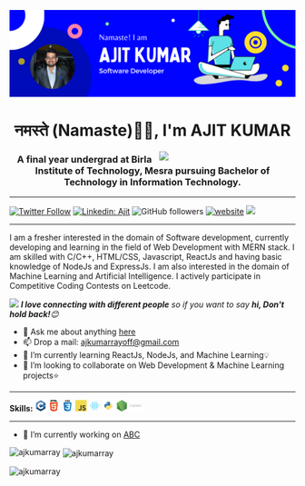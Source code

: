 ![Header](./assets/header.png)

<h1 align="center">नमस्ते (Namaste)🙏🏻, I'm AJIT KUMAR</h1>
<img align="right" src="https://media.giphy.com/media/M9gbBd9nbDrOTu1Mqx/giphy.gif" width="240">
<h3 align="center" width="500">A final year undergrad at Birla Institute of Technology, Mesra pursuing Bachelor of Technology in Information Technology.</h3>

---

[![Twitter Follow](https://img.shields.io/twitter/follow/ajkumarray?label=Follow)](https://twitter.com/intent/follow?screen_name=ajkumarray)
[![Linkedin: Ajit](https://img.shields.io/badge/-Ajit-blue?style=flat-square&logo=Linkedin&logoColor=white&link=https://www.linkedin.com/in/ajkumarray/)](https://www.linkedin.com/in/ajkumarray/)
![GitHub followers](https://img.shields.io/github/followers/ajkumarray?label=Follow&style=social)
[![website](https://img.shields.io/badge/Website-46a2f1.svg?&style=flat-square&logo=Google-Chrome&logoColor=white&link=https://ajit-portfolio-ajkumarray.vercel.app/)](https://ajit-portfolio-ajkumarray.vercel.app/)
![](https://visitor-badge.glitch.me/badge?page_id=ajkumarray.ajkumarray)

---

I am a fresher interested in the domain of Software development, currently developing and learning in the field of Web Development with MERN stack. I am skilled with C/C++, HTML/CSS, Javascript, ReactJs and having basic knowledge of NodeJs and ExpressJs. I am also interested in the domain of Machine Learning and Artificial Intelligence. I actively participate in Competitive Coding Contests on Leetcode.

<img src="https://media.giphy.com/media/LnQjpWaON8nhr21vNW/giphy.gif" width="60"> <em><b>I love connecting with different people</b> so if you want to say <b>hi, Don't hold back!</b>😊</em>

- 💬 Ask me about anything [here](https://github.com/ajkumarray/ajkumarray/issues)
- 📫 Drop a mail: [ajkumarrayoff@gmail.com](mailto:ajkumarrayoff@gmail.com)
- 🌱 I’m currently learning ReactJs, NodeJs, and Machine Learning💡
- 👯 I’m looking to collaborate on Web Development & Machine Learning projects⭐️

---

<p>
<b>Skills: </b>
<code><img height="20" alt="cpp" src="https://raw.githubusercontent.com/github/explore/180320cffc25f4ed1bbdfd33d4db3a66eeeeb358/topics/cpp/cpp.png"></code>
<code><img height="20" alt="html" src="https://raw.githubusercontent.com/github/explore/80688e429a7d4ef2fca1e82350fe8e3517d3494d/topics/html/html.png"></code>
<code><img height="20" alt="css" src="https://raw.githubusercontent.com/github/explore/80688e429a7d4ef2fca1e82350fe8e3517d3494d/topics/css/css.png"></code>
<code><img height="20" alt="javascript" src="https://raw.githubusercontent.com/github/explore/80688e429a7d4ef2fca1e82350fe8e3517d3494d/topics/javascript/javascript.png"></code>
<code><img height="20" alt="react" src="https://raw.githubusercontent.com/github/explore/80688e429a7d4ef2fca1e82350fe8e3517d3494d/topics/react/react.png"></code>
<code><img height="20" alt="python" src="https://raw.githubusercontent.com/github/explore/80688e429a7d4ef2fca1e82350fe8e3517d3494d/topics/python/python.png"></code>
<code><img height="20" alt="node" src="https://raw.githubusercontent.com/github/explore/80688e429a7d4ef2fca1e82350fe8e3517d3494d/topics/nodejs/nodejs.png"></code>
<code><img height="20" alt="express" src="https://raw.githubusercontent.com/github/explore/80688e429a7d4ef2fca1e82350fe8e3517d3494d/topics/express/express.png"></code>
</p>

---

- 🔭 I’m currently working on [ABC](github.com)

<p><img align="left" src="https://github-readme-stats.vercel.app/api/top-langs?username=ajkumarray&show_icons=true&locale=en&layout=compact" alt="ajkumarray" /></p>

<p>&nbsp;<img align="center" src="https://github-readme-stats.vercel.app/api?username=ajkumarray&show_icons=true&locale=en" alt="ajkumarray" /></p>

<p><img align="center" src="https://github-readme-streak-stats.herokuapp.com/?user=ajkumarray&" alt="ajkumarray" /></p>
